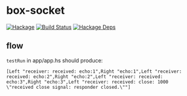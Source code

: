 box-socket
===
[![Hackage](https://img.shields.io/hackage/v/box-socket.svg)](https://hackage.haskell.org/package/box-socket)
[![Build Status](https://github.com/tonyday567/box-socket/workflows/haskell-ci/badge.svg)](https://github.com/tonyday567/box-socket/actions?query=workflow%3Ahaskell-ci) [![Hackage Deps](https://img.shields.io/hackage-deps/v/box-socket.svg)](http://packdeps.haskellers.com/reverse/box-socket)

flow
----

`testRun` in app/app.hs should produce:

```
[Left "receiver: received: echo:1",Right "echo:1",Left "receiver: received: echo:2",Right "echo:2",Left "receiver: received: echo:3",Right "echo:3",Left "receiver: received: close: 1000 \"received close signal: responder closed.\""]
```
